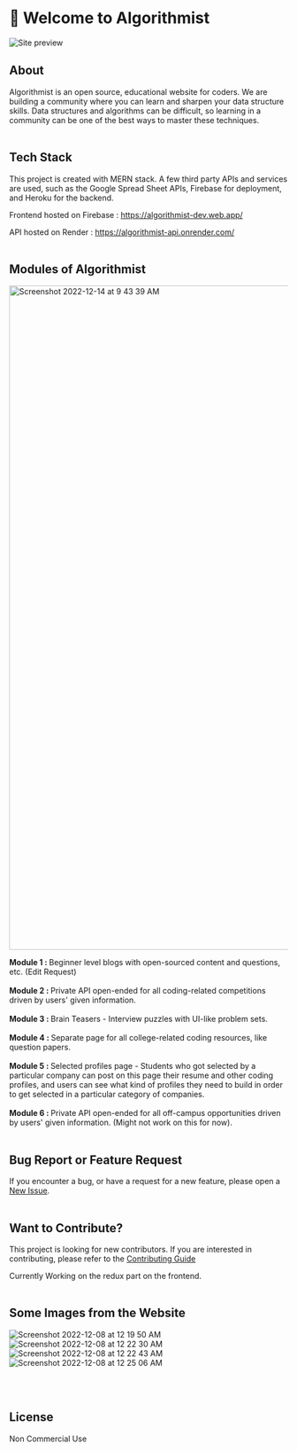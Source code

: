 # 🚀 Welcome to Algorithmist
<img src="https://i.ibb.co/DDJqp2J/preview.png" alt="Site preview" />

## About

Algorithmist is an open source, educational website for coders.  We are building a community where you can learn and sharpen your data structure skills.  Data structures and algorithms can be difficult, so learning in a community can be one of the best ways to master these techniques.
<br/><br/>
## Tech Stack
This project is created with MERN stack.  A few third party APIs and services are used, such as the Google Spread Sheet APIs, Firebase for deployment, and Heroku for the backend.

Frontend hosted on Firebase : https://algorithmist-dev.web.app/

API hosted on Render : https://algorithmist-api.onrender.com/
<br/><br/>
## Modules of Algorithmist
<img width="1199" alt="Screenshot 2022-12-14 at 9 43 39 AM" src="https://user-images.githubusercontent.com/93304796/207504083-38b8dbb0-723a-4aca-a7b5-466987a08dac.png">

<b>Module 1 : </b>  Beginner level blogs with open-sourced content and questions, etc. (Edit Request) <br/><br/>
<b>Module 2 : </b>  Private API open-ended for all coding-related competitions driven by users' given information. <br/><br/>
<b>Module 3 : </b>  Brain Teasers - Interview puzzles with UI-like problem sets. <br/><br/>
<b>Module 4 : </b>  Separate page for all college-related coding resources, like question papers. <br/><br/>
<b>Module 5 : </b>  Selected profiles page - Students who got selected by a particular company can post on this page their resume and other coding profiles, and users can see what kind of profiles they need to build in order to get selected in a particular category of companies.  <br/><br/>
<b>Module 6 : </b>  Private API open-ended for all off-campus opportunities driven by users' given information. (Might not work on this for now). <br/><br/>

## Bug Report or Feature Request
If you encounter a bug, or have a request for a new feature, please open a [New Issue](https://github.com/Nayaker/Algorithmist/issues).
<br/><br/>
## Want to Contribute?
This project is looking for new contributors.  If you are interested in contributing, please refer to the [Contributing Guide](https://github.com/Nayaker/Algorithmist/blob/main/WantToContribute.md)

Currently Working on the redux part on the frontend.
<br/><br/>
## Some Images from the Website

<img alt="Screenshot 2022-12-08 at 12 19 50 AM" src="https://user-images.githubusercontent.com/93304796/206269752-7ab1662b-372b-4c99-a16c-cc23a35812ad.png">
<img alt="Screenshot 2022-12-08 at 12 22 30 AM" src="https://user-images.githubusercontent.com/93304796/206270223-3f77e66a-a7e3-4457-84a8-3a961471a362.png">
<img alt="Screenshot 2022-12-08 at 12 22 43 AM" src="https://user-images.githubusercontent.com/93304796/206270261-ec33a1e3-b892-4269-8a4c-409d615ae2ff.png">
<img alt="Screenshot 2022-12-08 at 12 25 06 AM" src="https://user-images.githubusercontent.com/93304796/206270733-a3a9e2a4-cb68-4baa-a5c6-c68400caa541.png">


<br/><br/>
## License
Non Commercial Use
